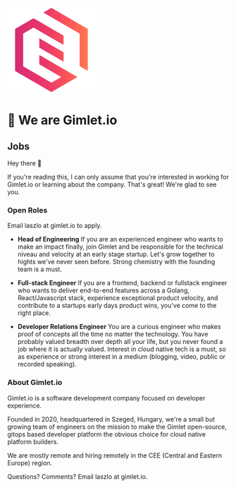 <picture>
  <source media="(prefers-color-scheme: dark)" srcset="https://github.com/gimlet-io/gimlet-documentation/blob/main/public/logo-dark.svg">
  <img alt="Gimlet" src="https://github.com/gimlet-io/gimlet-documentation/blob/main/public/logo.svg" width="200">
</picture>

# 👋 We are Gimlet.io

## Jobs

Hey there 👋

If you're reading this, I can only assume that you're interested in working for Gimlet.io or learning about the company. That's great! We're glad to see you.

### Open Roles

Email laszlo at gimlet.io to apply.

- **Head of Engineering**
If you are an experienced engineer who wants to make an impact finally, join Gimlet and be responsible for the technical niveau and velocity at an early stage startup. Let's grow together to hights we've never seen before. Strong chemistry with the founding team is a must.

- **Full-stack Engineer**
If you are a frontend, backend or fullstack engineer who wants to deliver end-to-end features across a Golang, React/Javascript stack, experience exceptional product velocity, and contribute to a startups early days product wins, you've come to the right place.

- **Developer Relations Engineer**
You are a curious engineer who makes proof of concepts all the time no matter the technology. You have probably valued breadth over depth all your life, but you never found a job where it is actually valued. Interest in cloud native tech is a must, so as experience or strong interest in a medium (blogging, video, public or recorded speaking).

### About Gimlet.io

Gimlet.io is a software development company focused on developer experience.

Founded in 2020, headquartered in Szeged, Hungary, we're a small but growing team of engineers on the mission to make the Gimlet open-source, gitops based developer platform the obvious choice for cloud native platform builders.

We are mostly remote and hiring remotely in the CEE (Central and Eastern Europe) region.

Questions? Comments? Email laszlo at gimlet.io.
